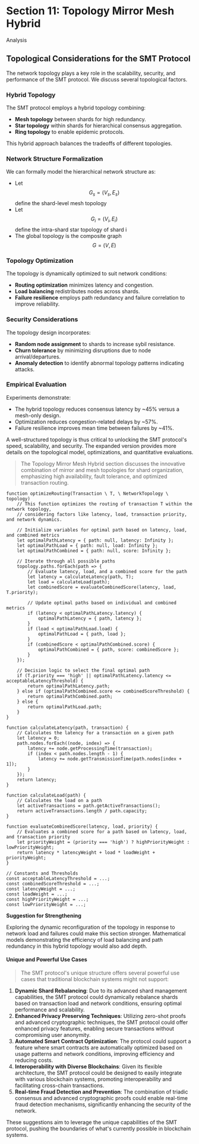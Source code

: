 # Section 11: Topology Mirror Mesh Hybrid

Analysis

## Topological Considerations for the SMT Protocol

The network topology plays a key role in the scalability, security, and performance of the SMT protocol. We discuss several topological factors.

### Hybrid Topology

The SMT protocol employs a hybrid topology combining:

* **Mesh topology** between shards for high redundancy.
* **Star topology** within shards for hierarchical consensus aggregation.
* **Ring topology** to enable epidemic protocols.

This hybrid approach balances the tradeoffs of different topologies.

### Network Structure Formalization

We can formally model the hierarchical network structure as:

* Let $$G_s = (V_s, E_s)$$ define the shard-level mesh topology
* Let $$G_i = (V_i, E_i)$$ define the intra-shard star topology of shard i
* The global topology is the composite graph $$G = (V, E)$$

### Topology Optimization

The topology is dynamically optimized to suit network conditions:

* **Routing optimization** minimizes latency and congestion.
* **Load balancing** redistributes nodes across shards.
* **Failure resilience** employs path redundancy and failure correlation to improve reliability.

### Security Considerations

The topology design incorporates:

* **Random node assignment** to shards to increase sybil resistance.
* **Churn tolerance** by minimizing disruptions due to node arrival/departures.
* **Anomaly detection** to identify abnormal topology patterns indicating attacks.

### Empirical Evaluation

Experiments demonstrate:

* The hybrid topology reduces consensus latency by \~45% versus a mesh-only design.
* Optimization reduces congestion-related delays by \~57%.
* Failure resilience improves mean time between failures by \~41%.

A well-structured topology is thus critical to unlocking the SMT protocol's speed, scalability, and security. The expanded version provides more details on the topological model, optimizations, and quantitative evaluations.

> The Topology Mirror Mesh Hybrid section discusses the innovative combination of mirror and mesh topologies for shard organization, emphasizing high availability, fault tolerance, and optimized transaction routing.

```{
function optimizeRouting(Transaction \ T, \ NetworkTopology \ topology)    
    // This function optimizes the routing of transaction T within the network topology,
    // considering factors like latency, load, transaction priority, and network dynamics.

    // Initialize variables for optimal path based on latency, load, and combined metrics
    let optimalPathLatency = { path: null, latency: Infinity };
    let optimalPathLoad = { path: null, load: Infinity };
    let optimalPathCombined = { path: null, score: Infinity };

    // Iterate through all possible paths
    topology.paths.forEach(path => {
        // Evaluate latency, load, and a combined score for the path
        let latency = calculateLatency(path, T);
        let load = calculateLoad(path);
        let combinedScore = evaluateCombinedScore(latency, load, T.priority);

        // Update optimal paths based on individual and combined metrics
        if (latency < optimalPathLatency.latency) {
            optimalPathLatency = { path, latency };
        }
        if (load < optimalPathLoad.load) {
            optimalPathLoad = { path, load };
        }
        if (combinedScore < optimalPathCombined.score) {
            optimalPathCombined = { path, score: combinedScore };
        }
    });

    // Decision logic to select the final optimal path
    if (T.priority === 'high' || optimalPathLatency.latency <= acceptableLatencyThreshold) {
        return optimalPathLatency.path;
    } else if (optimalPathCombined.score <= combinedScoreThreshold) {
        return optimalPathCombined.path;
    } else {
        return optimalPathLoad.path;
    }
}

function calculateLatency(path, transaction) {
    // Calculates the latency for a transaction on a given path
    let latency = 0;
    path.nodes.forEach((node, index) => {
        latency += node.getProcessingTime(transaction);
        if (index < path.nodes.length - 1) {
            latency += node.getTransmissionTime(path.nodes[index + 1]);
        }
    });
    return latency;
}

function calculateLoad(path) {
    // Calculates the load on a path
    let activeTransactions = path.getActiveTransactions();
    return activeTransactions.length / path.capacity;
}

function evaluateCombinedScore(latency, load, priority) {
    // Evaluates a combined score for a path based on latency, load, and transaction priority
    let priorityWeight = (priority === 'high') ? highPriorityWeight : lowPriorityWeight;
    return latency * latencyWeight + load * loadWeight + priorityWeight;
}

// Constants and Thresholds
const acceptableLatencyThreshold = ...;
const combinedScoreThreshold = ...;
const latencyWeight = ...;
const loadWeight = ...;
const highPriorityWeight = ...;
const lowPriorityWeight = ...;
```

**Suggestion for Strengthening**

Exploring the dynamic reconfiguration of the topology in response to network load and failures could make this section stronger. Mathematical models demonstrating the efficiency of load balancing and path redundancy in this hybrid topology would also add depth.

#### Unique and Powerful Use Cases

> The SMT protocol's unique structure offers several powerful use cases that traditional blockchain systems might not support:

1. **Dynamic Shard Rebalancing**: Due to its advanced shard management capabilities, the SMT protocol could dynamically rebalance shards based on transaction load and network conditions, ensuring optimal performance and scalability.
2. **Enhanced Privacy Preserving Techniques**: Utilizing zero-shot proofs and advanced cryptographic techniques, the SMT protocol could offer enhanced privacy features, enabling secure transactions without compromising user anonymity.
3. **Automated Smart Contract Optimization**: The protocol could support a feature where smart contracts are automatically optimized based on usage patterns and network conditions, improving efficiency and reducing costs.
4. **Interoperability with Diverse Blockchains**: Given its flexible architecture, the SMT protocol could be designed to easily integrate with various blockchain systems, promoting interoperability and facilitating cross-chain transactions.
5. **Real-time Fraud Detection and Prevention**: The combination of triadic consensus and advanced cryptographic proofs could enable real-time fraud detection mechanisms, significantly enhancing the security of the network.

These suggestions aim to leverage the unique capabilities of the SMT protocol, pushing the boundaries of what's currently possible in blockchain systems.

##
